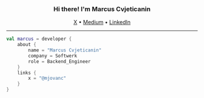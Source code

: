 <h3 align="center">Hi there! I'm Marcus Cvjeticanin</h3>
<p align="center">
  <a href="https://twitter.com/mjovanc/">X</a> •
  <a href="https://medium.com/@mjovanc">Medium</a> •
  <a href="https://www.linkedin.com/in/marcuscvjeticanin/">LinkedIn</a>
</p>

---

```kotlin
val marcus = developer {
    about {
        name = "Marcus Cvjeticanin"
        company = Softwerk
        role = Backend_Engineer
    }
    links {
        x = "@mjovanc"
    }
}
```
